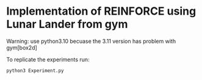 # Implementation of REINFORCE using Lunar Lander from gym

Warning: use python3.10 becuase the 3.11 version has problem with gym[box2d]

To replicate the experiments run:
```
python3 Experiment.py
```